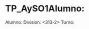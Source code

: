 # TP_AySO1Alumno: <Emiliano David Centurion>
Alumno: <Emiliano David Centurion>
Division: <313-2>
Turno: <Noche>
